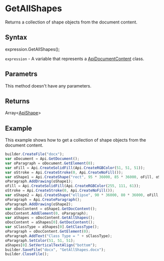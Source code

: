 # GetAllShapes

Returns a collection of shape objects from the document content.

## Syntax

expression.GetAllShapes();

`expression` - A variable that represents a [ApiDocumentContent](../ApiDocumentContent.md) class.

## Parametrs

This method doesn't have any parameters.

## Returns

Array<[ApiShape](../../ApiShape/ApiShape.md)>

## Example

This example shows how to get a collection of shape objects from the document content.

```javascript
builder.CreateFile("docx");
var oDocument = Api.GetDocument();
var oParagraph = oDocument.GetElement(0);
var oFill = Api.CreateSolidFill(Api.CreateRGBColor(51, 51, 51));
var oStroke = Api.CreateStroke(0, Api.CreateNoFill());
var oShape1 = Api.CreateShape("rect", 95 * 36000, 85 * 36000, oFill, oStroke);
oParagraph.AddDrawing(oShape1);
oFill = Api.CreateSolidFill(Api.CreateRGBColor(255, 111, 61));
oStroke = Api.CreateStroke(0, Api.CreateNoFill());
var oShape2 = Api.CreateShape("ellipse", 90 * 36000, 80 * 36000, oFill, oStroke);
oParagraph = Api.CreateParagraph();
oParagraph.AddDrawing(oShape2);
var oDocContent = oShape1.GetDocContent();
oDocContent.AddElement(0, oParagraph);
var aShapes = oDocContent.GetAllShapes();
oDocContent = aShapes[0].GetDocContent();
var sClassType = aShapes[0].GetClassType();
oParagraph = oDocContent.GetElement(0);
oParagraph.AddText("Class Type = " + sClassType);
oParagraph.SetColor(51, 51, 51);
aShapes[0].SetVerticalTextAlign("bottom");
builder.SaveFile("docx", "GetAllShapes.docx");
builder.CloseFile();
```